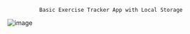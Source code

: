               Basic Exercise Tracker App with Local Storage
![image](https://github.com/user-attachments/assets/55f2fea9-45eb-41a2-a329-1d3cf5c0e5d6)
